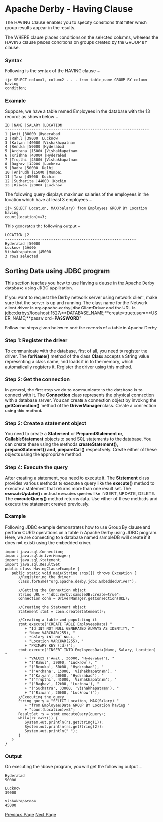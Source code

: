 # Apache Derby - Having Clause
The HAVING Clause enables you to specify conditions that filter which group results appear in the results.

The WHERE clause places conditions on the selected columns, whereas the HAVING clause places conditions on groups created by the GROUP BY clause.

### Syntax
Following is the syntax of the HAVING clause −

```
ij> SELECT column1, column2 . . . from table_name GROUP BY column having
condition;
```
### Example
Suppose, we have a table named Employees in the database with the 13 records as shown below −

```
ID |NAME |SALARY |LOCATION
------------------------------------------------------------------
1 |Amit |30000 |Hyderabad
2 |Rahul |39000 |Lucknow
3 |Kalyan |40000 |Vishakhapatnam
4 |Renuka |50000 |Hyderabad
5 |Archana |15000 |Vishakhapatnam
6 |Krishna |40000 |Hyderabad
7 |Trupthi |45000 |Vishakhapatnam
8 |Raghav |12000 |Lucknow
9 |Radha |50000 |Delhi
10 |Anirudh |15000 |Mumbai
11 |Tara |45000 |Kochin
12 |Sucharita |44000 |Kochin
13 |Rizwan |20000 |Lucknow
```
The following query displays maximum salaries of the employees in the location which have at least 3 employees −

```
ij> SELECT Location, MAX(Salary) from Employees GROUP BY Location having
count(Location)>=3;
```
This generates the following output −

```
LOCATION |2
------------------------------------------------------------
Hyderabad |50000
Lucknow |39000
Vishakhapatnam |45000
3 rows selected
```
## Sorting Data using JDBC program
This section teaches you how to use Having a clause in the Apache Derby database using JDBC application.

If you want to request the Derby network server using network client, make sure that the server is up and running. The class name for the Network client driver is org.apache.derby.jdbc.ClientDriver and the URL is jdbc:derby://localhost:1527/**DATABASE_NAME;**create=true;user=**USER_NAME;**passw ord=**PASSWORD**"

Follow the steps given below to sort the records of a table in Apache Derby

### Step 1: Register the driver
To communicate with the database, first of all, you need to register the driver. The **forName()** method of the class **Class** accepts a String value representing a class name, and loads it in to the memory, which automatically registers it. Register the driver using this method.

### Step 2: Get the connection
In general, the first step we do to communicate to the database is to connect with it. The **Connection** class represents the physical connection with a database server. You can create a connection object by invoking the **getConnection()** method of the **DriverManager** class. Create a connection using this method.

### Step 3: Create a statement object
You need to create a **Statement** or **PreparedStatement or, CallableStatement** objects to send SQL statements to the database. You can create these using the methods **createStatement(), prepareStatement() and, prepareCall()** respectively. Create either of these objects using the appropriate method.

### Step 4: Execute the query
After creating a statement, you need to execute it. The **Statement** class provides various methods to execute a query like the **execute()** method to execute a statement that returns more than one result set. The **executeUpdate()** method executes queries like INSERT, UPDATE, DELETE. The **executeQuery()** method returns data. Use either of these methods and execute the statement created previously.

### Example
Following JDBC example demonstrates how to use Group By clause and perform CURD operations on a table in Apache Derby using JDBC program. Here, we are connecting to a database named sampleDB (will create if it does not exist) using the embedded driver.

```
import java.sql.Connection;
import java.sql.DriverManager;
import java.sql.Statement;
import java.sql.ResultSet;
public class HavingClauseExample {
   public static void main(String args[]) throws Exception {
      //Registering the driver
      Class.forName("org.apache.derby.jdbc.EmbeddedDriver");

      //Getting the Connection object
      String URL = "jdbc:derby:sampleDB;create=true";
      Connection conn = DriverManager.getConnection(URL);

      //Creating the Statement object
      Statement stmt = conn.createStatement();

      //Creating a table and populating it
      stmt.execute("CREATE TABLE EmployeesData( "
         + "Id INT NOT NULL GENERATED ALWAYS AS IDENTITY, "
         + "Name VARCHAR(255), "
         + "Salary INT NOT NULL, "
         + "Location VARCHAR(255), "
         + "PRIMARY KEY (Id))");
      stmt.execute("INSERT INTO EmployeesData(Name, Salary, Location) "
         + "VALUES ('Amit', 30000, 'Hyderabad'), "
         + "('Rahul', 39000, 'Lucknow'), "
         + "('Renuka', 50000, 'Hyderabad'), "
         + "('Archana', 15000, 'Vishakhapatnam'), "
         + "('Kalyan', 40000, 'Hyderabad'), "
         + "('Trupthi', 45000, 'Vishakhapatnam'), "
         + "('Raghav', 12000, 'Lucknow'), "
         + "('Suchatra', 33000, 'Vishakhapatnam'), "
         + "('Rizwan', 20000, 'Lucknow')");
      //Executing the query
      String query = "SELECT Location, MAX(Salary) "
         + "from EmployeesData GROUP BY Location having "
         + "count(Location)>=3";
      ResultSet rs = stmt.executeQuery(query);
      while(rs.next()) {
         System.out.println(rs.getString(1));
         System.out.println(rs.getString(2));
         System.out.println(" ");
      }
   }
}
```
### Output
On executing the above program, you will get the following output −

```
Hyderabad
50000

Lucknow
39000

Vishakhapatnam
45000
```

[Previous Page](../apache_derby/apache_derby_order_by_clause.md) [Next Page](../apache_derby/apache_derby_alter_table_statement.md) 
